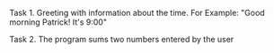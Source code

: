 Task 1. Greeting with information about the time. For Example: "Good morning Patrick! It's 9:00"

Task 2. The program sums two numbers entered by the user

